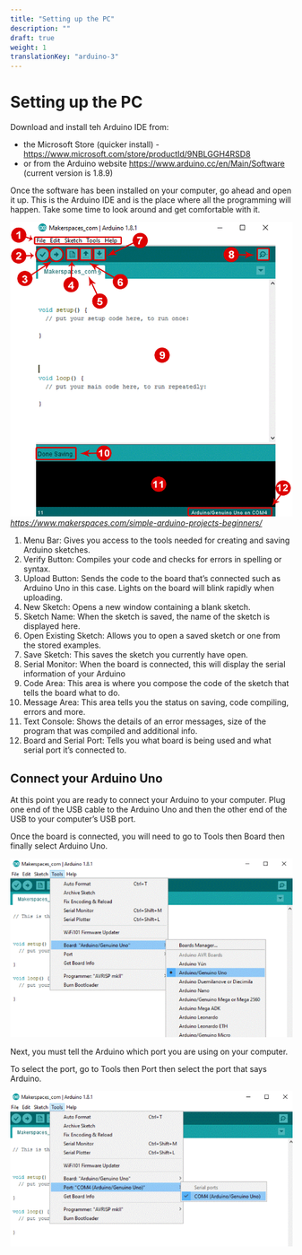 ```yaml
---
title: "Setting up the PC"
description: ""
draft: true
weight: 1
translationKey: "arduino-3"
---
```


# Setting up the PC

Download and install teh Arduino IDE from:
* the Microsoft Store (quicker install) - https://www.microsoft.com/store/productId/9NBLGGH4RSD8
* or from the Arduino website https://www.arduino.cc/en/Main/Software (current version is 1.8.9)

Once the software has been installed on your computer, go ahead and open it up. This is the Arduino IDE and is the place where all the programming will happen. Take some time to look around and get comfortable with it.

![Cannot load image](content\english\arduino\3-settning-up-the-PC\img1.png)
*https://www.makerspaces.com/simple-arduino-projects-beginners/*

1.	Menu Bar:  Gives you access to the tools needed for creating and saving Arduino sketches.
2.	Verify Button: Compiles your code and checks for errors in spelling or syntax.
3.	Upload Button: Sends the code to the board that’s connected such as Arduino Uno in this case.  Lights on the board will blink rapidly when uploading.
4.	New Sketch: Opens a new window containing a blank sketch.
5.	Sketch Name: When the sketch is saved, the name of the sketch is displayed here.
6.	Open Existing Sketch: Allows you to open a saved sketch or one from the stored examples.
7.	Save Sketch: This saves the sketch you currently have open.
8.	Serial Monitor:  When the board is connected, this will display the serial information of your Arduino
9.	Code Area: This area is where you compose the code of the sketch that tells the board what to do.
10.	Message Area:  This area tells you the status on saving, code compiling, errors and more.  
11.	Text Console: Shows the details of an error messages, size of the program that was compiled and additional info.
12.	Board and Serial Port: Tells you what board is being used and what serial port it’s connected to.

## Connect your Arduino Uno
At this point you are ready to connect your Arduino to your computer.  Plug one end of the USB cable to the Arduino Uno and then the other end of the USB to your computer’s USB port.

Once the board is connected, you will need to go to Tools then Board then finally select Arduino Uno.

![Cannot load image](content\english\arduino\3-settning-up-the-PC\img2.png)

Next, you must tell the Arduino which port you are using on your computer.

To select the port, go to Tools then Port then select the port that says Arduino.

![Cannot load image](content\english\arduino\3-settning-up-the-PC\img3.png)




